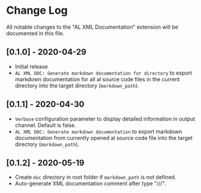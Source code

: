 # Change Log

All notable changes to the "AL XML Documentation" extension will be documented in this file.

## [0.1.0] - 2020-04-29
- Initial release
- `AL XML DOC: Generate markdown documentation for directory` to export markdown documentation for all al source code files in the current directory into the target directory (`markdown_path`).

## [0.1.1] - 2020-04-30
- `Verbose` configuration parameter to display detailed information in output channel. Default is false.
- `AL XML DOC: Generate markdown documentation` to export markdown documentation from currently opened al source code file into the target directory (`markdown_path`).

## [0.1.2] - 2020-05-19
- Create `doc` directory in root folder if `markdown_path` is not defined.
- Auto-generate XML documentation comment after type "///".